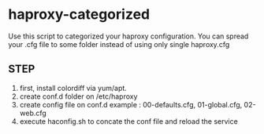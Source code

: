 # haproxy-categorized

Use this script to categorized your haproxy configuration.
You can spread your .cfg file to some folder instead of using only single haproxy.cfg

## STEP
1. first, install colordiff via yum/apt.
2. create conf.d folder on /etc/haproxy
3. create config file on conf.d
   example : 00-defaults.cfg, 01-global.cfg, 02-web.cfg
4. execute haconfig.sh to concate the conf file and reload the service
